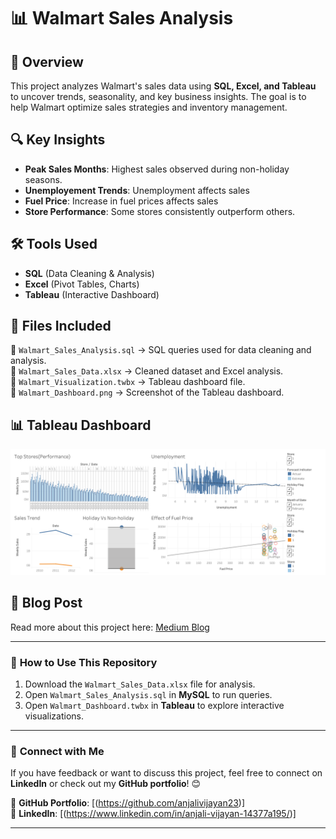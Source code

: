 # 📊 Walmart Sales Analysis  

## 📌 Overview  
This project analyzes Walmart's sales data using **SQL, Excel, and Tableau** to uncover trends, seasonality, and key business insights. The goal is to help Walmart optimize sales strategies and inventory management.  

## 🔍 Key Insights  
- **Peak Sales Months**: Highest sales observed during non-holiday seasons.  
- **Unemployement Trends**: Unemployment affects sales
- **Fuel Price**: Increase in fuel prices affects sales  
- **Store Performance**: Some stores consistently outperform others.  
  
## 🛠 Tools Used  
- **SQL** (Data Cleaning & Analysis)  
- **Excel** (Pivot Tables, Charts)  
- **Tableau** (Interactive Dashboard)  

## 📁 Files Included  
📂 `Walmart_Sales_Analysis.sql` → SQL queries used for data cleaning and analysis.  
📂 `Walmart_Sales_Data.xlsx` → Cleaned dataset and Excel analysis.  
📂 `Walmart_Visualization.twbx` → Tableau dashboard file.  
📂 `Walmart_Dashboard.png` → Screenshot of the Tableau dashboard.  

## 📊 Tableau Dashboard  
![Walmart Dashboard](Walmart_Dashboard.png)  

## 📖 Blog Post  
Read more about this project here: [Medium Blog](link)  

---

### 🚀 **How to Use This Repository**  
1. Download the `Walmart_Sales_Data.xlsx` file for analysis.  
2. Open `Walmart_Sales_Analysis.sql` in **MySQL** to run queries.  
3. Open `Walmart_Dashboard.twbx` in **Tableau** to explore interactive visualizations.  

---

### 📢 **Connect with Me**  
If you have feedback or want to discuss this project, feel free to connect on **LinkedIn** or check out my **GitHub portfolio**! 😊  

🔗 **GitHub Portfolio**: [(https://github.com/anjalivijayan23)]  
🔗 **LinkedIn**: [(https://www.linkedin.com/in/anjali-vijayan-14377a195/)]  

---

